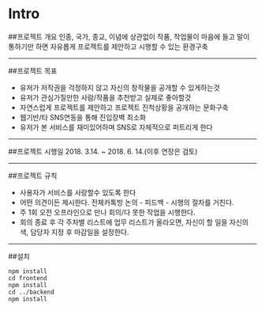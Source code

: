 # Intro

##프로젝트 개요
인종, 국가, 종교, 이념에 상관없이 작품, 작업물이 마음에 들고
말이 통하기만 하면 자유롭게 프로젝트를 제안하고 시행할 수 있는 환경구축

---

##프로젝트 목표 
  - 유저가 저작권을 걱정하지 않고 자신의 창작물을 공개할 수 있게하는것
  - 유저가 관심가질만한 사람/작품을 추천받고 실제로 좋아할것
  - 자연스럽게 프로젝트를 제안하고 프로젝트 진척상황을 공개하는 문화구축
  - 웹기반/타 SNS연동을 통해 진입장벽 최소화
  - 유저가 본 서비스를 재미있어하며 SNS로 자체적으로 퍼트리게 한다

---

##프로젝트 시행일
2018. 3.14. ~ 2018. 6. 14.(이후 연장은 검토)

---

##프로젝트 규칙 
  - 사용자가 서비스를 사랑할수 있도록 한다
  - 어떤 의견이든 제시한다. 전체카톡방 논의 - 피드백 - 시행의 절차를 거친다.
  - 주 1회 오전 오프라인으로 만나 회의/다 못한 작업을 시행한다.
  - 회의 종료 후 각 주차별 리스트에 업무 리스트가 올라오면, 자신이 할 일을
    자신의 색, 담당자 지정 후 마감일을 설정한다.

---

##설치
```
npm install
cd frontend
npm install
cd ../backend
npm install
```


